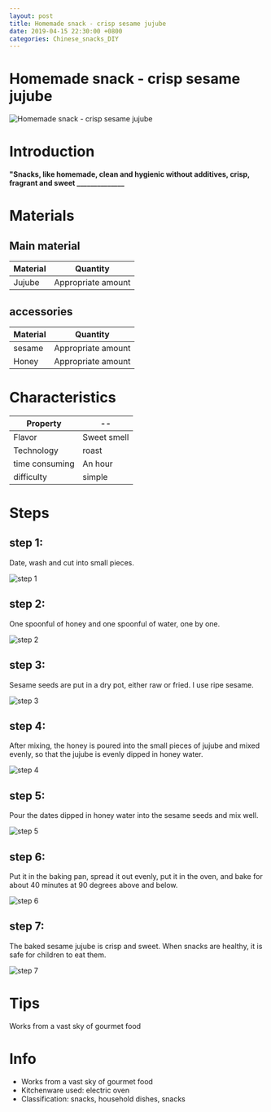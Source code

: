 ```yaml
---
layout: post
title: Homemade snack - crisp sesame jujube
date: 2019-04-15 22:30:00 +0800
categories: Chinese_snacks_DIY
---
```


# Homemade snack - crisp sesame jujube

![Homemade snack - crisp sesame jujube]({{site.baseurl}}/img/420545/420545.jpg)

# Introduction

**"Snacks, like homemade, clean and hygienic without additives, crisp, fragrant and sweet ______________**

# Materials


## Main material

Material|Quantity
--|--
Jujube|Appropriate amount

## accessories

Material|Quantity
--|--
sesame|Appropriate amount
Honey|Appropriate amount

# Characteristics

Property|--
--|--
Flavor|Sweet smell
Technology|roast
time consuming|An hour
difficulty|simple

# Steps

## step 1:

Date, wash and cut into small pieces.

![step 1]({{site.baseurl}}/img/420545/1.jpg)

## step 2:

One spoonful of honey and one spoonful of water, one by one.

![step 2]({{site.baseurl}}/img/420545/2.jpg)

## step 3:

Sesame seeds are put in a dry pot, either raw or fried. I use ripe sesame.

![step 3]({{site.baseurl}}/img/420545/3.jpg)

## step 4:

After mixing, the honey is poured into the small pieces of jujube and mixed evenly, so that the jujube is evenly dipped in honey water.

![step 4]({{site.baseurl}}/img/420545/4.jpg)

## step 5:

Pour the dates dipped in honey water into the sesame seeds and mix well.

![step 5]({{site.baseurl}}/img/420545/5.jpg)

## step 6:

Put it in the baking pan, spread it out evenly, put it in the oven, and bake for about 40 minutes at 90 degrees above and below.

![step 6]({{site.baseurl}}/img/420545/6.jpg)

## step 7:

The baked sesame jujube is crisp and sweet. When snacks are healthy, it is safe for children to eat them.

![step 7]({{site.baseurl}}/img/420545/7.jpg)

# Tips

Works from a vast sky of gourmet food

# Info

- Works from a vast sky of gourmet food
- Kitchenware used: electric oven
- Classification: snacks, household dishes, snacks